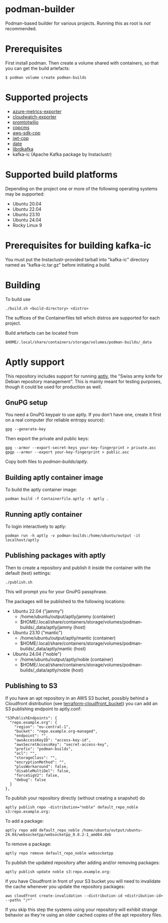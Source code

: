 # podman-builder

Podman-based builder for various projects. Running this as root
is _not_ recommended.

# Prerequisites

First install podman. Then create a volume shared with containers, so
that you can get the build artefacts:

    $ podman volume create podman-builds

# Supported projects

* [azure-metrics-exporter](https://github.com/webdevops/azure-metrics-exporter.git)
* [cloudwatch-exporter](https://github.com/prometheus/cloudwatch_exporter)
* [promtotwilio](https://github.com/Swatto/promtotwilio)
* [cppcms](https://github.com/artyom-beilis/cppcms)
* [aws-sdk-cpp](https://github.com/aws/aws-sdk-cpp)
* [jwt-cpp](https://github.com/Thalhammer/jwt-cpp)
* [date](https://github.com/HowardHinnant/date)
* [librdkafka](https://github.com/confluentinc/librdkafka.git)
* kafka-ic (Apache Kafka package by Instaclustr)

# Supported build platforms

Depending on the project one or more of the following operating systems may be
supported:

* Ubuntu 20.04
* Ubuntu 22.04
* Ubuntu 23.10
* Ubuntu 24.04
* Rocky Linux 9

# Prerequisites for building kafka-ic

You must put the Instaclustr-provided tarball into "kafka-ic" directory named
as "kafka-ic.tar.gz" before initiating a build.

# Building

To build use

    ./build.sh <build-directory> <distro>

The suffices of the Containerfiles tell which distros are supported for each
project.

Build artefacts can be located from

    $HOME/.local/share/containers/storage/volumes/podman-builds/_data

# Aptly support

This repository includes support for running [aptly](https://www.aptly.info/),
the "Swiss army knife for Debian repository management". This is mainly meant
for testing purposes, though it could be used for production as well.

## GnuPG setup

You need a GnuPG keypair to use aptly. If you don't have one, create it first
on a real computer (for reliable entropy source):

    gpg --generate-key

Then export the private and public keys:

    gpg --armor --export-secret-keys your-key-fingerprint > private.asc
    gpgp --armor --export your-key-fingerprint > public.asc

Copy both files to *podman-builds/aptly*.

## Building aptly container image

To build the aptly container image:

    podman build -f Containerfile.aptly -t aptly .

## Running aptly container

To login interactively to aptly:

    podman run -h aptly -v podman-builds:/home/ubuntu/output -it localhost/aptly

## Publishing packages with aptly

Then to create a repository and publish it inside the container with the
default (test) settings:

    ./publish.sh

This will prompt you for your GnuPG passphrase.

The packages will be published to the following locations:

* Ubuntu 22.04 ("jammy")
    * /home/ubuntu/output/aptly/jammy (container)
    * $HOME/.local/share/containers/storage/volumes/podman-builds/\_data/aptly/jammy (host)
* Ubuntu 23.10 ("mantic")
    * /home/ubuntu/output/aptly/mantic (container)
    * $HOME/.local/share/containers/storage/volumes/podman-builds/\_data/aptly/mantic (host)
* Ubuntu 24.04 ("noble")
    * /home/ubuntu/output/aptly/noble (container)
    * $HOME/.local/share/containers/storage/volumes/podman-builds/\_data/aptly/noble (host)

## Publishing to S3

If you have an apt repository in an AWS S3 bucket, possibly behind a Cloudfront
distribution (see [terraform-cloudfront_bucket](https://github.com/Puppet-Finland/terraform-cloudfront_bucket)) you can add an S3 publishing endpoint to aptly.conf:

    "S3PublishEndpoints": {
      "repo.example.org": {
        "region": "eu-central-1",
        "bucket": "repo.example.org-managed",
        "endpoint": "",
        "awsAccessKeyID": "access-key-id",
        "awsSecretAccessKey": "secret-access-key",
        "prefix": "podman-builds",
        "acl": "",
        "storageClass": "",
        "encryptionMethod": "",
        "plusWorkaround": false,
        "disableMultiDel": false,
        "forceSigV2": false,
        "debug": false
      }
    },

To publish your repository directly (without creating a snapshot) do

    aptly publish repo -distribution="noble" default_repo_noble s3:repo.example.org:

To add a package:

    aptly repo add default_repo_noble /home/ubuntu/output/ubuntu-24.04/websocketpp/websocketpp_0.8.2-1_amd64.deb

To remove a package:

    aptly repo remove default_repo_noble websocketpp

To publish the updated repository after adding and/or removing packages:

    aptly publish update noble s3:repo.example.org:

If you have Cloudfront in front of your S3 bucket you will need to invalidate
the cache whenever you update the repository packages:

    aws cloudfront create-invalidation --distribution-id <distribution-id> --paths "/*"

If you skip this step the systems using your repository will exhibit strange
behavior as they're using an older cached copies of the apt repository files.
